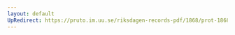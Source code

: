 ```yaml
---
layout: default
UpRedirect: https://pruto.im.uu.se/riksdagen-records-pdf/1868/prot-1868--fk--124/prot-1868--fk--124_005.pdf
---
```

